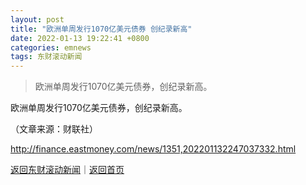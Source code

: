 ```yaml
---
layout: post
title: "欧洲单周发行1070亿美元债券 创纪录新高"
date: 2022-01-13 19:22:41 +0800
categories: emnews
tags: 东财滚动新闻
---
```

> 欧洲单周发行1070亿美元债券，创纪录新高。

<p>欧洲单周发行1070亿美元债券，创纪录新高。</p><p class="em_media">（文章来源：财联社）</p>

<http://finance.eastmoney.com/news/1351,202201132247037332.html>

[返回东财滚动新闻](//finews.withounder.com/emnews/)｜[返回首页](//finews.withounder.com/)